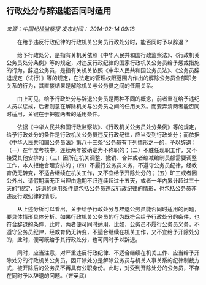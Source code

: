 ## 行政处分与辞退能否同时适用

### 

_来源：中国纪检监察报_ _发布时间： 2014-02-14 09:18_

　　在给予违反行政纪律的行政机关公务员行政处分时，能否同时予以辞退？

　　给予行政处分，是指有关机关依照《中华人民共和国行政监察法》、《行政机关公务员处分条例》等的规定，对违反行政纪律的国家行政机关公务员给予惩戒措施的行为。辞退公务员，是指有关机关依照《中华人民共和国公务员法》、《公务员辞退规定（试行）》等的规定，在法定的管理权限范围内作出的解除公务员全部职务关系的行为，其直接结果是解除机关与公务员之间的任用关系。

　　由上可见，给予行政处分与辞退公务员是两种不同的概念，前者重在给予违纪人员以惩戒，后者则意在解除机关与公务员之间的任用关系。而要弄清两者能否同时适用，关键在于把握两者的适用条件。

　　依据《中华人民共和国行政监察法》、《行政机关公务员处分条例》等的规定，给予行政处分的条件是行政机关公务员违反行政纪律，应当受到行政处分；而依据《中华人民共和国公务员法》第八十三条“公务员有下列情形之一的，予以辞退：（一）在年度考核中，连续两年被确定为不称职的；（二）不胜任现职工作，又不接受其他安排的；（三）因所在机关调整、撤销、合并或者缩减编制员额需要调整工作，本人拒绝合理安排的；（四）不履行公务员义务，不遵守公务员纪律，经教育仍无转变，不适合继续在机关工作，又不宜给予开除处分的；（五）旷工或者因公外出、请假期满无正当理由逾期不归连续超过十五天，或者一年内累计超过三十天的”规定，辞退的适用条件既包括公务员违反行政纪律的情形，也包括公务员非违反行政纪律的情形。

　　从上述分析可以看出，关于给予行政处分与辞退公务员能否同时适用的问题，要具体情形具体分析。如果行政机关公务员的行为既符合给予行政处分的条件，也符合辞退的条件，此时，两者便可同时适用。比如，公务员不履行公务员义务，不遵守公务员纪律，经教育仍无转变，不适合继续在机关工作，又不宜给予开除处分的，此时，便可既给予其行政处分，也可同时予以辞退。

　　同时，应当注意，对严重违反行政纪律、不适合继续在机关工作、应当给予开除处分的行政机关公务员，因开除处分是解除公务员与机关人事关系的纪律制裁方式，被开除后的公务员不再具有公职身份。此时，对受到开除处分的公务员，不存在同时予以辞退的问题。（齐英武）